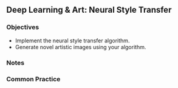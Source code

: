 ## Deep Learning & Art: Neural Style Transfer 

### Objectives 
* Implement the neural style transfer algorithm. 
* Generate novel artistic images using your algorithm. 

### Notes 

### Common Practice

